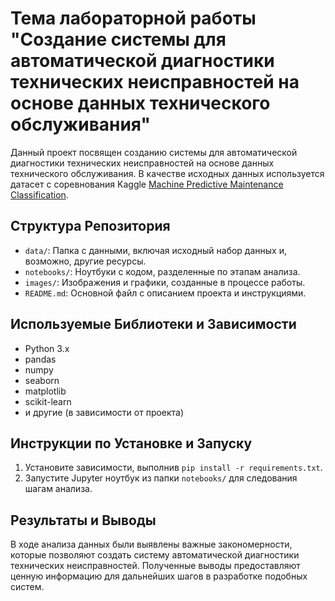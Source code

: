# Тема лабораторной работы "Создание системы для автоматической диагностики технических неисправностей на основе данных технического обслуживания"

Данный проект посвящен созданию системы для автоматической диагностики технических неисправностей на основе данных технического обслуживания.
В качестве исходных данных используется датасет с соревнования Kaggle [Machine Predictive Maintenance Classification]([http://www.example.com](https://www.kaggle.com/datasets/shivamb/machine-predictive-maintenance-classification)).

## Структура Репозитория

- `data/`: Папка с данными, включая исходный набор данных и, возможно, другие ресурсы.
- `notebooks/`: Ноутбуки с кодом, разделенные по этапам анализа.
- `images/`: Изображения и графики, созданные в процессе работы.
- `README.md`: Основной файл с описанием проекта и инструкциями.

## Используемые Библиотеки и Зависимости

- Python 3.x
- pandas
- numpy
- seaborn
- matplotlib
- scikit-learn
- и другие (в зависимости от проекта)

## Инструкции по Установке и Запуску

1. Установите зависимости, выполнив `pip install -r requirements.txt`.
2. Запустите Jupyter ноутбук из папки `notebooks/` для следования шагам анализа.

## Результаты и Выводы

В ходе анализа данных были выявлены важные закономерности, которые позволяют создать систему автоматической диагностики технических неисправностей. Полученные выводы предоставляют ценную информацию для дальнейших шагов в разработке подобных систем.


